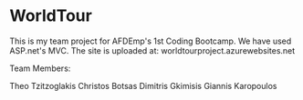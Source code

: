 # WorldTour
This is my team project for AFDEmp's 1st Coding Bootcamp. We have used ASP.net's MVC.
The site is uploaded at: worldtourproject.azurewebsites.net

Team Members:

Theo Tzitzoglakis
Christos Botsas
Dimitris Gkimisis
Giannis Karopoulos
